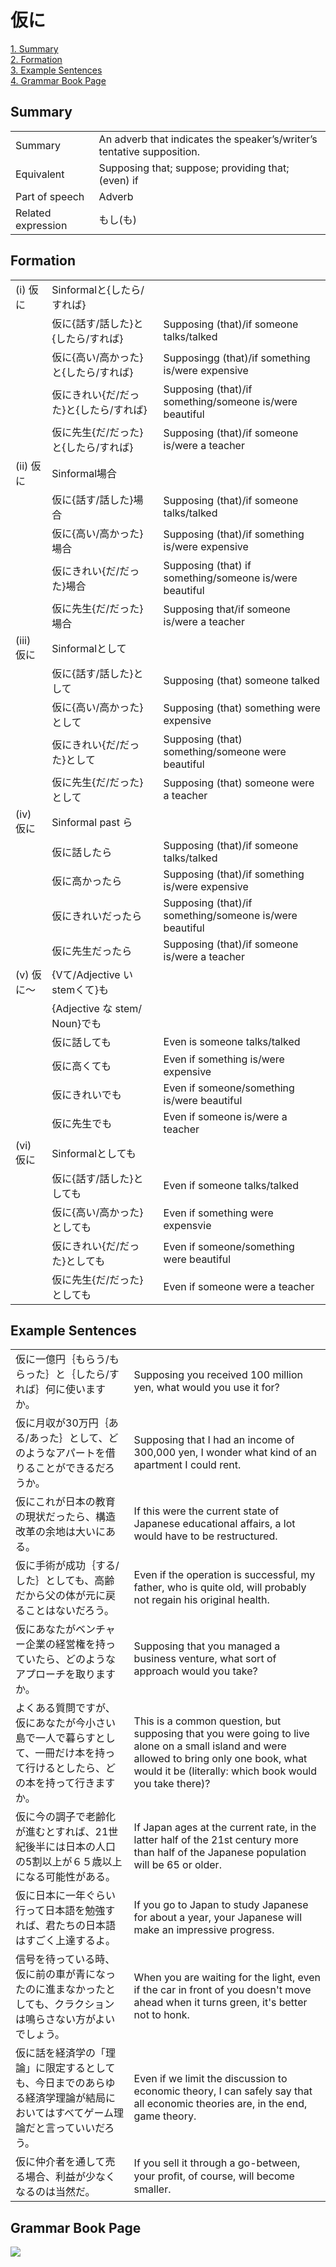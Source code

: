 # 仮に

[1. Summary](#summary)<br>
[2. Formation](#formation)<br>
[3. Example Sentences](#example-sentences)<br>
[4. Grammar Book Page](#grammar-book-page)<br>


## Summary

<table><tr>   <td>Summary</td>   <td>An adverb that indicates the speaker’s/writer’s tentative supposition.</td></tr><tr>   <td>Equivalent</td>   <td>Supposing that; suppose; providing that; (even) if</td></tr><tr>   <td>Part of speech</td>   <td>Adverb</td></tr><tr>   <td>Related expression</td>   <td>もし(も)</td></tr></table>

## Formation

<table class="table"><tbody><tr class="tr head"><td class="td"><span class="numbers">(i)</span> <span class="concept">仮に</span></td><td class="td"><span class="concept"></span><span>Sinformalと{したら/すれば}</span></td><td class="td"></td></tr><tr class="tr"><td class="td"></td><td class="td"><span class="concept">仮に</span><span>{話す/話した}と{したら/すれば}</span></td><td class="td"><span>Supposing (that)/if someone talks/talked</span></td></tr><tr class="tr"><td class="td"></td><td class="td"><span class="concept">仮に</span><span>{高い/高かった}と{したら/すれば}</span></td><td class="td"><span>Supposingg (that)/if something is/were expensive</span></td></tr><tr class="tr"><td class="td"></td><td class="td"><span class="concept">仮に</span><span>きれい{だ/だった}と{したら/すれば}</span></td><td class="td"><span>Supposing (that)/if something/someone is/were beautiful</span></td></tr><tr class="tr"><td class="td"></td><td class="td"><span class="concept">仮に</span><span>先生{だ/だった}と{したら/すれば}</span></td><td class="td"><span>Supposing (that)/if someone is/were a teacher</span></td></tr><tr class="tr head"><td class="td"><span class="numbers">(ii)</span> <span class="concept">仮に</span></td><td class="td"><span class="concept"></span><span>Sinformal場合</span></td><td class="td"></td></tr><tr class="tr"><td class="td"></td><td class="td"><span class="concept">仮に</span><span>{話す/話した}場合</span></td><td class="td"><span>Supposing (that)/if someone talks/talked</span></td></tr><tr class="tr"><td class="td"></td><td class="td"><span class="concept">仮に</span><span>{高い/高かった}場合</span></td><td class="td"><span>Supposing (that)/if something is/were expensive</span></td></tr><tr class="tr"><td class="td"></td><td class="td"><span class="concept">仮に</span><span>きれい{だ/だった}場合</span></td><td class="td"><span>Supposing (that) if something/someone is/were beautiful</span></td></tr><tr class="tr"><td class="td"></td><td class="td"><span class="concept">仮に</span><span>先生{だ/だった}場合</span></td><td class="td"><span>Supposing that/if someone is/were a teacher</span></td></tr><tr class="tr head"><td class="td"><span class="numbers">(iii)</span> <span class="concept">仮に</span></td><td class="td"><span class="concept"></span><span>Sinformalとして</span></td><td class="td"></td></tr><tr class="tr"><td class="td"></td><td class="td"><span class="concept">仮に</span><span>{話す/話した}として</span></td><td class="td"><span>Supposing (that) someone talked</span></td></tr><tr class="tr"><td class="td"></td><td class="td"><span class="concept">仮に</span><span>{高い/高かった}として</span></td><td class="td"><span>Supposing (that) something were expensive</span></td></tr><tr class="tr"><td class="td"></td><td class="td"><span class="concept">仮に</span><span>きれい{だ/だった}として</span></td><td class="td"><span>Supposing (that) something/someone were beautiful</span></td></tr><tr class="tr"><td class="td"></td><td class="td"><span class="concept">仮に</span><span>先生{だ/だった}として</span></td><td class="td"><span>Supposing (that) someone were a teacher</span></td></tr><tr class="tr head"><td class="td"><span class="numbers">(iv)</span> <span class="concept">仮に</span></td><td class="td"><span class="concept"></span><span>Sinformal past ら</span></td><td class="td"></td></tr><tr class="tr"><td class="td"></td><td class="td"><span class="concept">仮に</span><span>話したら</span></td><td class="td"><span>Supposing (that)/if someone talks/talked</span></td></tr><tr class="tr"><td class="td"></td><td class="td"><span class="concept">仮に</span><span>高かったら</span></td><td class="td"><span>Supposing (that)/if something is/were expensive</span></td></tr><tr class="tr"><td class="td"></td><td class="td"><span class="concept">仮に</span><span>きれいだったら</span></td><td class="td"><span>Supposing (that)/if something/someone is/were beautiful</span></td></tr><tr class="tr"><td class="td"></td><td class="td"><span class="concept">仮に</span><span>先生だったら</span></td><td class="td"><span>Supposing (that)/if someone is/were a teacher</span></td></tr><tr class="tr head"><td class="td"><span class="numbers">(v)</span> <span class="concept">仮に～</span></td><td class="td"><span class="concept"></span><span>{Vて/Adjective いstemくて}も</span></td><td class="td"></td></tr><tr class="tr"><td class="td"></td><td class="td"><span class="concept"></span><span>{Adjective な stem/ Noun}でも</span></td><td class="td"></td></tr><tr class="tr"><td class="td"></td><td class="td"><span class="concept">仮に</span><span>話しても</span></td><td class="td"><span>Even is someone talks/talked</span></td></tr><tr class="tr"><td class="td"></td><td class="td"><span class="concept">仮に</span><span>高くても</span></td><td class="td"><span>Even if something is/were expensive</span></td></tr><tr class="tr"><td class="td"></td><td class="td"><span class="concept">仮に</span><span>きれいでも</span></td><td class="td"><span>Even if someone/something is/were beautiful</span></td></tr><tr class="tr"><td class="td"></td><td class="td"><span class="concept">仮に</span><span>先生でも</span></td><td class="td"><span>Even if someone is/were a teacher</span></td></tr><tr class="tr head"><td class="td"><span class="numbers">(vi)</span> <span class="concept">仮に</span></td><td class="td"><span class="concept"></span><span>Sinformalとしても</span></td><td class="td"></td></tr><tr class="tr"><td class="td"></td><td class="td"><span class="concept">仮に</span><span>{話す/話した}としても</span></td><td class="td"><span>Even if someone talks/talked</span></td></tr><tr class="tr"><td class="td"></td><td class="td"><span class="concept">仮に</span><span>{高い/高かった}としても</span></td><td class="td"><span>Even if something were expensvie</span></td></tr><tr class="tr"><td class="td"></td><td class="td"><span class="concept">仮に</span><span>きれい{だ/だった}としても</span></td><td class="td"><span>Even if someone/something were beautiful</span></td></tr><tr class="tr"><td class="td"></td><td class="td"><span class="concept">仮に</span><span>先生{だ/だった}としても</span></td><td class="td"><span>Even if someone were a teacher</span></td></tr></tbody></table>

## Example Sentences

<table><tr>   <td>仮に一億円｛もらう/もらった｝と｛したら/すれば｝何に使いますか。</td>   <td>Supposing you received 100 million yen, what would you use it for?</td></tr><tr>   <td>仮に月収が30万円｛ある/あった｝として、どのようなアパートを借りることができるだろうか。</td>   <td>Supposing that I had an income of 300,000 yen, I wonder what kind of an apartment I could rent.</td></tr><tr>   <td>仮にこれが日本の教育の現状だったら、構造改革の余地は大いにある。</td>   <td>If this were the current state of Japanese educational affairs, a lot would have to be restructured.</td></tr><tr>   <td>仮に手術が成功｛する/した｝としても、高齢だから父の体が元に戻ることはないだろう。</td>   <td>Even if the operation is successful, my father, who is quite old, will probably not regain his original health.</td></tr><tr>   <td>仮にあなたがベンチャー企業の経営権を持っていたら、どのようなアプローチを取りますか。</td>   <td>Supposing that you managed a business venture, what sort of approach would you take?</td></tr><tr>   <td>よくある質問ですが、仮にあなたが今小さい島で一人で暮らすとして、一冊だけ本を持って行けるとしたら、どの本を持って行きますか。</td>   <td>This is a common question, but supposing that you were going to live alone on a small island and were allowed to bring only one book, what would it be (literally: which book would you take there)?</td></tr><tr>   <td>仮に今の調子で老齢化が進むとすれば、21世紀後半には日本の人口の5割以上が６５歳以上になる可能性がある。</td>   <td>If Japan ages at the current rate, in the latter half of the 21st century more than half of the Japanese population will be 65 or older.</td></tr><tr>   <td>仮に日本に一年ぐらい行って日本語を勉強すれば、君たちの日本語はすごく上達するよ。</td>   <td>If you go to Japan to study Japanese for about a year, your Japanese will make an impressive progress.</td></tr><tr>   <td>信号を待っている時、仮に前の車が青になったのに進まなかったとしても、クラクションは鳴らさない方がよいでしょう。</td>   <td>When you are waiting for the light, even if the car in front of you doesn't move ahead when it turns green, it's better not to honk.</td></tr><tr>   <td>仮に話を経済学の「理論」に限定するとしても、今日までのあらゆる経済学理論が結局においてはすべてゲーム理論だと言っていいだろう。</td>   <td>Even if we limit the discussion to economic theory, I can safely say that all economic theories are, in the end, game theory.</td></tr><tr>   <td>仮に仲介者を通して売る場合、利益が少なくなるのは当然だ。</td>   <td>If you sell it through a go-between, your proﬁt, of course, will become smaller.</td></tr></table>

## Grammar Book Page

![](../img/Advanced仮に.png)

